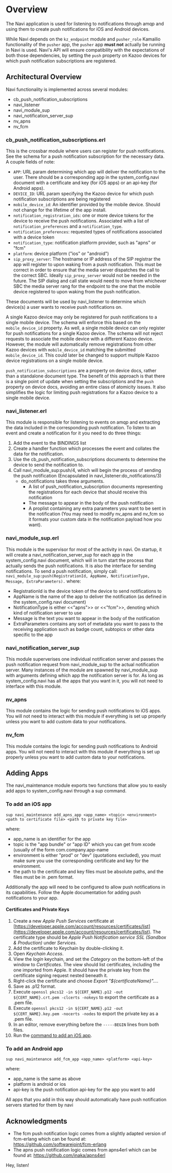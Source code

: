 # Overview
The Navi application is used for listening to notifications through amqp and using them to create push notifications for iOS and Android devices.

While Navi depends on the `kz_endpoint` module and `pusher_role` Kamailio functionality of the `pusher` app, the `pusher` app **must not** actually be running in Navi is used. Navi's API will ensure compatibility with the expectations of both those dependencies, by setting the `push` property on Kazoo devices for which push notification subscriptions are registered.

## Architectural Overview
Navi functionality is implemented across several modules:
* cb\_push\_notification\_subscriptions
* navi\_listener
* navi\_module\_sup
* navi\_notification\_server\_sup
* nv\_apns
* nv\_fcm

### cb\_push\_notification\_subscriptions.erl
This is the crossbar module where users can register for push notifications. See the schema for a push notification subscription for the necessary data. A couple fields of note:
* `APP`: URL param determining which app will deliver the notification to the user. There should be a corresponding app in the system_config.navi
document with a certificate and key (for iOS apps) or an api-key (for Android apps).
* `DEVICE_ID`: URL param specifying the Kazoo device for which push notification subscriptions are being registered
* `mobile_device_id`: An identifier provided by the mobile device. Should not change for the lifetime of the app install.
* `notification_registration_ids`: one or more device tokens for the device to receive the push notifications. Associated with a list of `notification_preferences` and a `notification_type`.
* `notification_preferences`: requested types of notifications associated with a device token
* `notification_type`: notification platform provider, such as "apns" or "fcm"
* `platform`: device platform ("ios" or "android")
* `sip_proxy_server`: The hostname or IP address of the SIP registrar the app will register to upon waking from a push notification. This must be correct in order to ensure that the media server dispatches the call to the correct SBC. Ideally `sip_proxy_server` would not be needed in the future. The SIP dialog and call state would need to move from whichever SBC the media server rang for the endpoint to the one that the mobile device registered to upon waking from the push notification.

These documents will be used by navi_listener to determine which device(s) a user wants to receive push notifications on.

A single Kazoo device may only be registered for push notifications to a single mobile device. The schema will enforce this based on the `mobile_device_id` property. As well, a single mobile device can only register for push notifications for a single Kazoo device. The schema will not reject requests to associate the mobile device with a different Kazoo device. However, the module will automatically remove registrations from other Kazoo devices with `mobile_device_id` matching the submitted `mobile_device_id`. This could later be changed to support multiple Kazoo device registrations on a single mobile device.

`push_notification_subscriptions` are a property on device docs, rather than a standalone document type. The benefit of this approach is that there is a single point of update when setting the subscriptions and the `push` property on device docs, avoiding an entire class of atomicity issues. It also simplifies the logic for limiting push registrations for a Kazoo device to a single mobile device.

### navi\_listener.erl
This module is responsible for listening to events on amqp and extracting the data included in the corresponding push notification. To listen to an event
and create a notification for it you need to do three things:
1. Add the event to the BINDINGS list
2. Create a handler function which processes the event and collates the data for the notification.
3. Use the cb\_push\_notification\_subscriptions documents to determine the device to send the notification to.
4. Call navi\_module\_sup:push/4, which will begin the process of sending the push notification (Encapsulated in navi\_listener:do\_notifications/3)
	* do\_notifications takes three arguments.
		* A list of push\_notification\_subscription documents representing the registrations for each device that should receive this notification
		* The message to appear in the body of the push notification
		* A proplist containing any extra parameters you want to be sent in the notification (You may need to modify nv_apns and nv_fcm so it formats your custom data in the notification payload how you want).

### navi\_module\_sup.erl
This module is the supervisor for most of the activity in navi. On startup, it will create a navi\_notification\_server\_sup for each app in the system\_config.navi document, which will in turn start the
process that actually sends the push notifications. It is also the interface for sending notifications. To send a push notification, simply call:
``navi_module_sup:push(RegistrationId, AppName, NotificationType, Message, ExtraParameters).``
where:
* RegistrationId is the device token of the device to send notifications to
* AppName is the name of the app to deliver the notification (as defined in the system\_config.navi document)
* NotificationType is either <<"apns">> or <<"fcm">>, denoting which kind of notification server to use
* Message is the text you want to appear in the body of the notification
* ExtraParameters contains any sort of metadata you want to pass to the receiving application such as badge count, subtopics or other data specific to the app

### navi\_notification\_server\_sup
This module superverises one individual notification server and passes the push notification request from navi\_module\_sup to the actual notification server.
Many instances of the module are spawned by navi\_module\_sup with arguments defining which app the notification server is for. As long as system\_config.navi has all the apps
that you want in it, you will not need to interface with this module.

### nv\_apns
This module contains the logic for sending push notifications to iOS apps. You will not need to interact with this module if everything is set up properly unless you want to add
custom data to your notifications.

### nv\_fcm
This module contains the logic for sending push notifications to Android apps. You will not need to interact with this module if everything is set up properly unless you want to add
custom data to your notifications.

## Adding Apps
The navi\_maintenance module exports two functions that allow you to easily add apps to system\_config.navi through a sup command.

### To add an iOS app
``sup navi_maintenance add_apns_app <app_name> <topic> <environment> <path to certificate file> <path to private key file>``

where:
* app\_name is an identifier for the app
* topic is the "app bundle" or "app ID" which you can get from xcode (usually of the form com.company.app-name
* environment is either "prod" or "dev" (quotations excluded), you must make sure you use the corresponding certificate and key for the environment.
* the path to the certificate and key files must be absolute paths, and the files must be in .pem format.

Additionally the app will need to be configured to allow push notifications in its capabilities. Follow the Apple documentation for adding push notifications to your app.

#### Certificates and Private Keys

1. Create a new _Apple Push Services_ certificate at [https://developer.apple.com/account/resources/certificates/list](https://developer.apple.com/account/resources/certificates/list). The certificate type should be _Apple Push Notification service SSL (Sandbox & Production)_ under _Services_.
2. Add the certificate to Keychain by double-clicking it.
3. Open _Keychain Access_.
4. View the _login_ keychain, and set the _Category_ on the bottom-left of the window to _Certificates_. The view should list certificates, including the one imported from Apple. It should have the private key from the certificate signing request nested beneath it.
5. Right-click the certificate and choose _Export "${certificateName}"..._.
6. Save as .p12 format.
7. Execute `openssl pkcs12 -in ${CERT_NAME}.p12 -out ${CERT_NAME}.crt.pem -clcerts -nokeys` to export the certificate as a .pem file.
8. Execute `openssl pkcs12 -in ${CERT_NAME}.p12 -out ${CERT_NAME}.key.pem -nocerts -nodes` to export the private key as a .pem file.
9. In an editor, remove everything before the `-----BEGIN` lines from both files.
10. Run the [command to add an iOS app](#to-add-an-ios-app).

### To add an Android app
``sup navi_maintenance add_fcm_app <app_name> <platform> <api-key>``

where:
* app\_name is the same as above
* platform is android or ios
* api-key is the push notification api-key for the app you want to add

All apps that you add in this way should automatically have push notification servers started for them by navi

## Acknowledgments
* The fcm push notification logic comes from a slightly adapted version of fcm-erlang which can be found at: https://github.com/softwarejoint/fcm-erlang
* The apns push notification logic comes from apns4erl which can be found at: https://github.com/inaka/apns4erl

Hey, listen!
